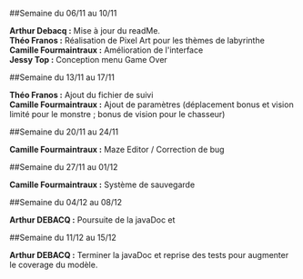 ##Semaine du 06/11 au 10/11

**Arthur Debacq :** Mise à jour du readMe.  
**Théo Franos :** Réalisation de Pixel Art pour les thèmes de labyrinthe  
**Camille Fourmaintraux :** Amélioration de l'interface  
**Jessy Top :** Conception menu Game Over  

##Semaine du 13/11 au 17/11

**Théo Franos :** Ajout du fichier de suivi  
**Camille Fourmaintraux :** Ajout de paramètres (déplacement bonus et vision limité pour le monstre ; bonus de vision pour le chasseur)  

##Semaine du 20/11 au 24/11

**Camille Fourmaintraux :** Maze Editor / Correction de bug  

##Semaine du 27/11 au 01/12

**Camille Fourmaintraux :** Système de sauvegarde  

##Semaine du 04/12 au 08/12

**Arthur DEBACQ :** Poursuite de la javaDoc et 

##Semaine du 11/12 au 15/12

**Arthur DEBACQ :** Terminer la javaDoc et reprise des tests pour augmenter le coverage du modèle.  